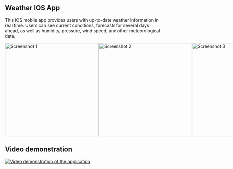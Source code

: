 ## Weather IOS App

This iOS mobile app provides users with up-to-date weather information in real time. 
Users can see current conditions, forecasts for several days ahead, as well as humidity, pressure, wind speed, and other meteorological data.

<div style="display: flex; w-full, justify-content: space-between;">
  <img src="https://github.com/user-attachments/assets/ed0bd66b-6b9a-4b65-a23c-543eccee3bf9" width="300" alt="Screenshot 1">
  <img src="https://github.com/user-attachments/assets/3be91786-86b9-400b-8b99-75b3286ca0d5" width="300" alt="Screenshot 2">
  <img src="https://github.com/user-attachments/assets/ac14214b-244e-440f-927b-e753b1112e1c" width="300" alt="Screenshot 3">
</div>
  
## Video demonstration

[![Video demonstration of the application](https://img.youtube.com/vi/xMSFakzIqvs/0.jpg)](https://www.youtube.com/watch?v=xMSFakzIqvs)


